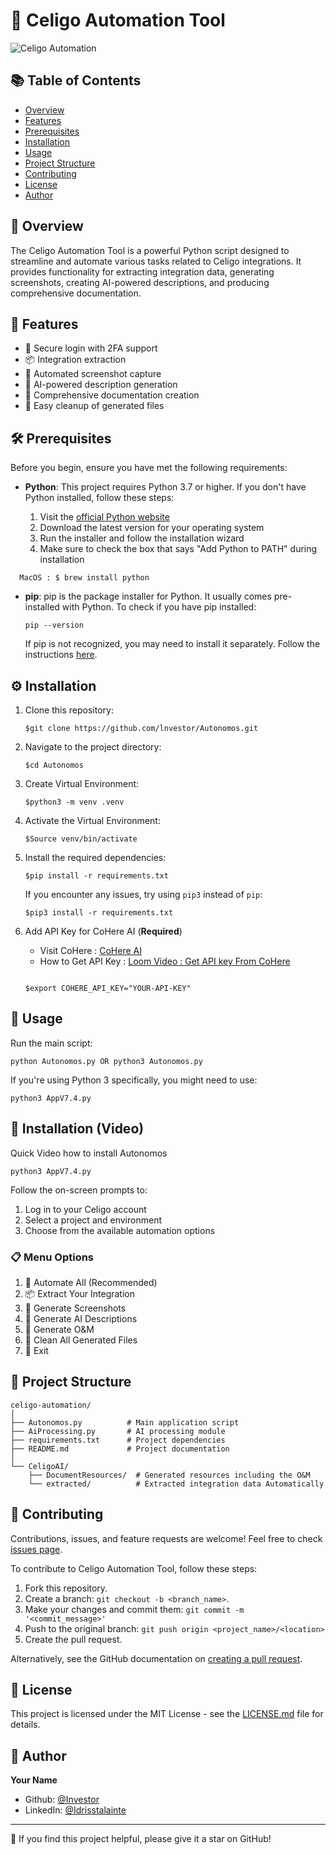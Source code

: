 # 🚀 Celigo Automation Tool

![Celigo Automation](https://placeholder-image-url.com/celigo-automation.png)

## 📚 Table of Contents
- [Overview](#-overview)
- [Features](#-features)
- [Prerequisites](#-prerequisites)
- [Installation](#-installation)
- [Usage](#-usage)
- [Project Structure](#-project-structure)
- [Contributing](#-contributing)
- [License](#-license)
- [Author](#-author)

## 🌟 Overview

The Celigo Automation Tool is a powerful Python script designed to streamline and automate various tasks related to Celigo integrations. It provides functionality for extracting integration data, generating screenshots, creating AI-powered descriptions, and producing comprehensive documentation.

## 🎯 Features

- 🔐 Secure login with 2FA support
- 📦 Integration extraction
- 📸 Automated screenshot capture
- 🧠 AI-powered description generation
- 📄 Comprehensive documentation creation
- 🧹 Easy cleanup of generated files

## 🛠 Prerequisites

Before you begin, ensure you have met the following requirements:

- **Python**: This project requires Python 3.7 or higher. If you don't have Python installed, follow these steps:

  1. Visit the [official Python website](https://www.python.org/downloads/)
  2. Download the latest version for your operating system
  3. Run the installer and follow the installation wizard
  4. Make sure to check the box that says "Add Python to PATH" during installation
 
```
  MacOS : $ brew install python
```

- **pip**: pip is the package installer for Python. It usually comes pre-installed with Python. To check if you have pip installed:

  ```
  pip --version
  ```

  If pip is not recognized, you may need to install it separately. Follow the instructions [here](https://pip.pypa.io/en/stable/installation/).

## ⚙️ Installation

1. Clone this repository:
   ```
   $git clone https://github.com/lnvestor/Autonomos.git
   ```

2. Navigate to the project directory:
   ```
   $cd Autonomos
   ```

4. Create Virtual Environment:
   ```
   $python3 -m venv .venv
   ```

5. Activate the Virtual Environment:
   ```
   $Source venv/bin/activate
   ```
   

6. Install the required dependencies:
   ```
   $pip install -r requirements.txt
   ```

   If you encounter any issues, try using `pip3` instead of `pip`:
   ```
   $pip3 install -r requirements.txt
   ```

   
7. Add API Key for CoHere AI (**Required**)
   
    - Visit CoHere : [CoHere AI](https://cohere.com/)
    - How to Get API Key : [Loom Video : Get API key From CoHere]((https://www.loom.com/share/1517e3f315d140d09af560d9dbced4ab))
   
   ```
   
   $export COHERE_API_KEY="YOUR-API-KEY" 
   
   ```
   
## 🚀 Usage

Run the main script:

```
python Autonomos.py OR python3 Autonomos.py
```

If you're using Python 3 specifically, you might need to use:

```
python3 AppV7.4.py
```


## 📁 Installation (Video)

  Quick Video how to install Autonomos

```
python3 AppV7.4.py
```


Follow the on-screen prompts to:
1. Log in to your Celigo account
2. Select a project and environment
3. Choose from the available automation options

### 📋 Menu Options

1. 🚀 Automate All (Recommended)
2. 📦 Extract Your Integration
3. 📸 Generate Screenshots
4. 🧠 Generate AI Descriptions
5. 📄 Generate O&M
6. 🧹 Clean All Generated Files
7. 🚪 Exit




## 📁 Project Structure

```
celigo-automation/
│
├── Autonomos.py          # Main application script
├── AiProcessing.py       # AI processing module
├── requirements.txt      # Project dependencies
├── README.md             # Project documentation
│
└── CeligoAI/
    ├── DocumentResources/  # Generated resources including the O&M
    └── extracted/          # Extracted integration data Automatically
```

## 🤝 Contributing

Contributions, issues, and feature requests are welcome! Feel free to check [issues page](https://github.com/your-username/celigo-automation/issues).

To contribute to Celigo Automation Tool, follow these steps:

1. Fork this repository.
2. Create a branch: `git checkout -b <branch_name>`.
3. Make your changes and commit them: `git commit -m '<commit_message>'`
4. Push to the original branch: `git push origin <project_name>/<location>`
5. Create the pull request.

Alternatively, see the GitHub documentation on [creating a pull request](https://help.github.com/articles/creating-a-pull-request/).

## 📝 License

This project is licensed under the MIT License - see the [LICENSE.md](LICENSE.md) file for details.

## 👤 Author

**Your Name**
- Github: [@Investor](https://github.com/lnvestor)
- LinkedIn: [@Idrisstalainte](https://linkedin.com/in/driss-talainte)

---

🌟 If you find this project helpful, please give it a star on GitHub!
